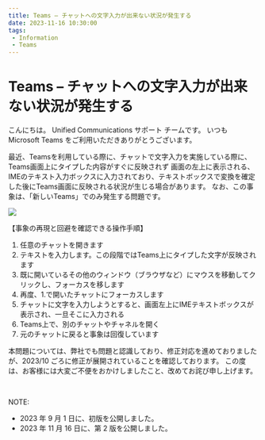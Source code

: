 ```yaml
---
title: Teams – チャットへの文字入力が出来ない状況が発生する
date: 2023-11-16 10:30:00
tags:
 - Information
 - Teams
---
```


# Teams – チャットへの文字入力が出来ない状況が発生する

こんにちは。
Unified Communications サポート チームです。
いつも Microsoft Teams をご利用いただきありがとうございます。

最近、Teamsを利用している際に、チャットで文字入力を実施している際に、Teams画面上にタイプした内容がすぐに反映されず
画面の左上に表示される、IMEのテキスト入力ボックスに入力されており、テキストボックスで変換を確定した後にTeams画面に反映される状況が生じる場合があります。
なお、この事象は、「新しいTeams」でのみ発生する問題です。

![](./IME_TextBox.jpg)

【事象の再現と回避を確認できる操作手順】
1. 任意のチャットを開きます
2. テキストを入力します。この段階ではTeams上にタイプした文字が反映されます
3. 既に開いているその他のウィンドウ（ブラウザなど）にマウスを移動してクリックし、フォーカスを移します
4. 再度、1.で開いたチャットにフォーカスします
5. チャットに文字を入力しようとすると、画面左上にIMEテキストボックスが表示され、一旦そこに入力される
6. Teams上で、別のチャットやチャネルを開く
7. 元のチャットに戻ると事象は回復しています

本問題については、弊社でも問題と認識しており、修正対応を進めておりましたが、2023/10 ごろに修正が展開されていることを確認しております。
この度は、お客様には大変ご不便をおかけしましたこと、改めてお詫び申し上げます。

<br />

NOTE:  
- 2023 年 9 月 1 日に、初版を公開しました。
- 2023 年 11 月 16 日に、第 2 版を公開しました。